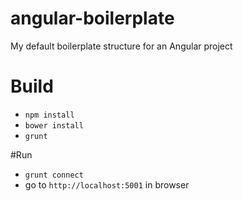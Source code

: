 # angular-boilerplate
My default boilerplate structure for an Angular project

# Build
* `npm install`
* `bower install`
* `grunt`

#Run
* `grunt connect`
* go to `http://localhost:5001` in browser
